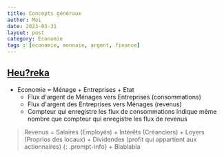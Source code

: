 ```yaml
---
title: Concepts généraux
author: Moi
date: 2023-03-31
layout: post
category: Economie
tags : [economie, monnaie, argent, finance]
---
```


## [Heu?reka](https://www.youtube.com/watch?v=7kYXEBHePJc)
- Economie = Ménage + Entreprises + Etat
	+ Flux d'argent de Ménages vers Entreprises (consommations)
	+ Flux d'argent des Entreprises vers Ménages (revenus)
	+ Compteur qui enregistre les flux de consommations indique même nombre que compteur qui enregistre les flux de revenus
> Revenus = Salaires (Employés) + Intérêts (Créanciers) + Loyers (Proprios des locaux) + Dividendes (profit qui appartient aux actionnaires)
{: .prompt-info}
	+ Blablabla